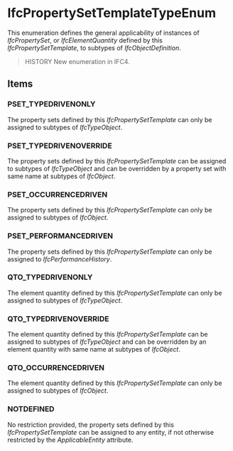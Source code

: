 # IfcPropertySetTemplateTypeEnum

This enumeration defines the general applicability of instances of _IfcPropertySet_, or _IfcElementQuantity_ defined by this _IfcPropertySetTemplate_, to subtypes of _IfcObjectDefinition_.

> HISTORY  New enumeration in IFC4.

## Items

### PSET_TYPEDRIVENONLY
The property sets defined by this _IfcPropertySetTemplate_ can only be assigned to subtypes of _IfcTypeObject_.

### PSET_TYPEDRIVENOVERRIDE
The property sets defined by this _IfcPropertySetTemplate_ can be assigned
to subtypes of _IfcTypeObject_ and can be overridden by a
property set with same name at subtypes of _IfcObject_.

### PSET_OCCURRENCEDRIVEN
The property sets defined by this _IfcPropertySetTemplate_ can only be assigned to subtypes of _IfcObject_.

### PSET_PERFORMANCEDRIVEN
The property sets defined by this _IfcPropertySetTemplate_ can only be assigned to _IfcPerformanceHistory_.

### QTO_TYPEDRIVENONLY
The element quantity defined by this _IfcPropertySetTemplate_ can only be assigned to subtypes of _IfcTypeObject_.

### QTO_TYPEDRIVENOVERRIDE
The element quantity defined by this _IfcPropertySetTemplate_ can be
assigned to subtypes of _IfcTypeObject_ and can be overridden
by an element quantity with same name at subtypes of _IfcObject_.

### QTO_OCCURRENCEDRIVEN
The element quantity defined by this _IfcPropertySetTemplate_ can only be
assigned to subtypes of _IfcObject_.

### NOTDEFINED
No restriction provided, the property sets defined by this _IfcPropertySetTemplate_ can be assigned to any entity, if not
otherwise restricted by the _ApplicableEntity_ attribute.
